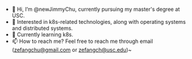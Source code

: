 - 👋 Hi, I’m @newJimmyChu, currently pursuing my master's degree at USC.
- 👀 Interested in k8s-related technologies, along with operating systems and distributed systems.
- 🌱 Currently learning k8s.
- 📫 How to reach me? Feel free to reach me through email (zefangchu@gmail.com or zefangch@usc.edu)~

<!---
newJimmyChu/newJimmyChu is a ✨ special ✨ repository because its `README.md` (this file) appears on your GitHub profile.
You can click the Preview link to take a look at your changes.
--->

